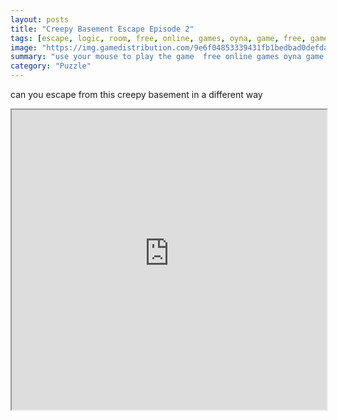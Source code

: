 ```yaml
---
layout: posts
title: "Creepy Basement Escape Episode 2"
tags: [escape, logic, room, free, online, games, oyna, game, free, games, play, play, games]
image: "https://img.gamedistribution.com/9e6f04853339431fb1bedbad0defda7e.jpg"
summary: "use your mouse to play the game  free online games oyna game free games play play games"
category: "Puzzle"
---
```


can you escape from this creepy basement in a different way

<iframe width="100%" height="480px;" src="https://html5.gamedistribution.com/9e6f04853339431fb1bedbad0defda7e/"></iframe>